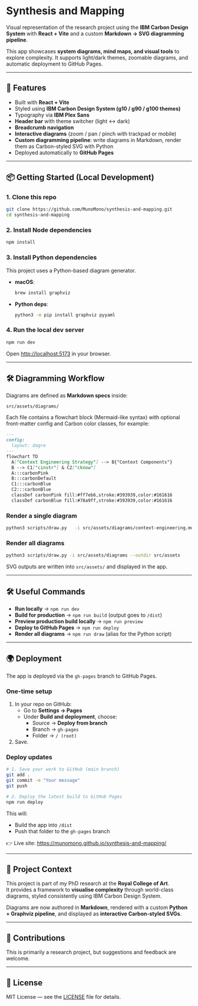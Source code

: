 
# Synthesis and Mapping

Visual representation of the research project using the **IBM Carbon Design System** with **React + Vite** and a custom **Markdown → SVG diagramming pipeline**.

This app showcases **system diagrams, mind maps, and visual tools** to explore complexity. It supports light/dark themes, zoomable diagrams, and automatic deployment to GitHub Pages.

---

## 🚀 Features

- Built with **React + Vite**
- Styled using **IBM Carbon Design System (g10 / g90 / g100 themes)**
- Typography via **IBM Plex Sans**
- **Header bar** with theme switcher (light ↔ dark)
- **Breadcrumb navigation**
- **Interactive diagrams** (zoom / pan / pinch with trackpad or mobile)
- **Custom diagramming pipeline**: write diagrams in Markdown, render them as Carbon-styled SVG with Python
- Deployed automatically to **GitHub Pages**

---

## 📦 Getting Started (Local Development)

### 1. Clone this repo

```bash
git clone https://github.com/MunoMono/synthesis-and-mapping.git
cd synthesis-and-mapping
```

### 2. Install Node dependencies

```bash
npm install
```

### 3. Install Python dependencies

This project uses a Python-based diagram generator.

- **macOS**:
  ```bash
  brew install graphviz
  ```

- **Python deps**:
  ```bash
  python3 -m pip install graphviz pyyaml
  ```

### 4. Run the local dev server

```bash
npm run dev
```

Open <http://localhost:5173> in your browser.

---

## 🛠 Diagramming Workflow

Diagrams are defined as **Markdown specs** inside:

```
src/assets/diagrams/
```

Each file contains a flowchart block (Mermaid-like syntax) with optional front-matter config and Carbon color classes, for example:

```markdown
---
config:
  layout: dagre
---
flowchart TD
  A["Context Engineering Strategy"] --> B{"Context Components"}
  B --> C1["cinstr"] & C2["cknow"]
  A:::carbonPink
  B:::carbonDefault
  C1:::carbonBlue
  C2:::carbonBlue
  classDef carbonPink fill:#ff7eb6,stroke:#393939,color:#161616
  classDef carbonBlue fill:#78a9ff,stroke:#393939,color:#161616
```

### Render a single diagram

```bash
python3 scripts/draw.py   -i src/assets/diagrams/context-engineering.md   -o src/assets/context-engineering.svg
```

### Render all diagrams

```bash
python3 scripts/draw.py -i src/assets/diagrams --outdir src/assets
```

SVG outputs are written into `src/assets/` and displayed in the app.

---

## 🛠 Useful Commands

- **Run locally** → `npm run dev`  
- **Build for production** → `npm run build` (output goes to `/dist`)  
- **Preview production build locally** → `npm run preview`  
- **Deploy to GitHub Pages** → `npm run deploy`  
- **Render all diagrams** → `npm run draw` (alias for the Python script)

---

## 🌍 Deployment

The app is deployed via the `gh-pages` branch to GitHub Pages.

### One-time setup

1. In your repo on GitHub:  
   - Go to **Settings → Pages**  
   - Under **Build and deployment**, choose:  
     - Source → **Deploy from branch**  
     - Branch → `gh-pages`  
     - Folder → `/ (root)`  
2. Save.

### Deploy updates

```bash
# 1. Save your work to GitHub (main branch)
git add .
git commit -m "Your message"
git push

# 2. Deploy the latest build to GitHub Pages
npm run deploy
```

This will:  
- Build the app into `/dist`  
- Push that folder to the `gh-pages` branch  

👉 Live site: <https://munomono.github.io/synthesis-and-mapping/>

---

## 📖 Project Context

This project is part of my PhD research at the **Royal College of Art**.  
It provides a framework to **visualise complexity** through world-class diagrams, styled consistently using IBM Carbon Design System.

Diagrams are now authored in **Markdown**, rendered with a custom **Python + Graphviz pipeline**, and displayed as **interactive Carbon-styled SVGs**.

---

## 🤝 Contributions

This is primarily a research project, but suggestions and feedback are welcome.

---

## 📜 License

MIT License — see the [LICENSE](LICENSE) file for details.
